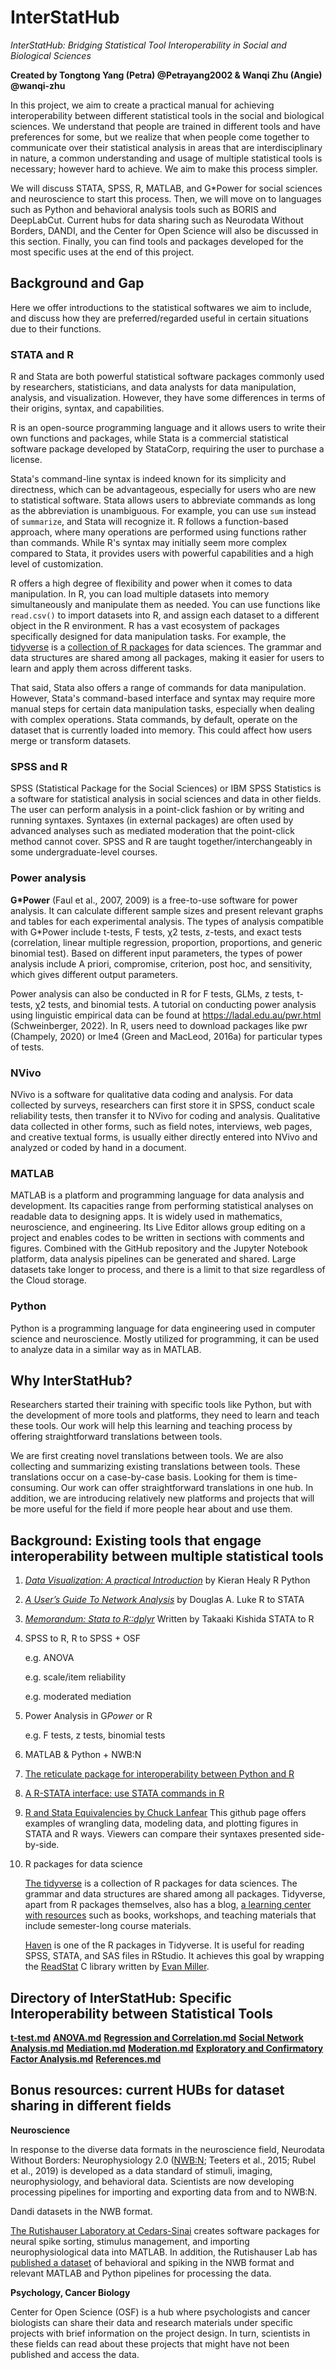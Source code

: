 # InterStatHub
*InterStatHub: Bridging Statistical Tool Interoperability in Social and Biological Sciences*

**Created by Tongtong Yang (Petra) @Petrayang2002 & Wanqi Zhu (Angie) @wanqi-zhu**

In this project, we aim to create a practical manual for achieving interoperability between different statistical tools in the social and biological sciences. We understand that people are trained in different tools and have preferences for some, but we realize that when people come together to communicate over their statistical analysis in areas that are interdisciplinary in nature, a common understanding and usage of multiple statistical tools is necessary; however hard to achieve. We aim to make this process simpler. 

We will discuss STATA, SPSS, R, MATLAB, and G*Power for social sciences and neuroscience to start this process. Then, we will move on to languages such as Python and behavioral analysis tools such as BORIS and DeepLabCut. Current hubs for data sharing such as Neurodata Without Borders, DANDI, and the Center for Open Science will also be discussed in this section. Finally, you can find tools and packages developed for the most specific uses at the end of this project.


## Background and Gap

Here we offer introductions to the statistical softwares we aim to include, and discuss how they are preferred/regarded useful in certain situations due to their functions.

### STATA and R

R and Stata are both powerful statistical software packages commonly used by researchers, statisticians, and data analysts for data manipulation, analysis, and visualization. However, they have some differences in terms of their origins, syntax, and capabilities.

R is an open-source programming language and it allows users to write their own functions and packages, while Stata is a commercial statistical software package developed by StataCorp, requiring the user to purchase a license. 

Stata's command-line syntax is indeed known for its simplicity and directness, which can be advantageous, especially for users who are new to statistical software. Stata allows users to abbreviate commands as long as the abbreviation is unambiguous. For example, you can use `sum` instead of `summarize`, and Stata will recognize it. R follows a function-based approach, where many operations are performed using functions rather than commands. While R's syntax may initially seem more complex compared to Stata, it provides users with powerful capabilities and a high level of customization. 

R offers a high degree of flexibility and power when it comes to data manipulation. In R, you can load multiple datasets into memory simultaneously and manipulate them as needed. You can use functions like `read.csv()` to import datasets into R, and assign each dataset to a different object in the R environment. R has a vast ecosystem of packages specifically designed for data manipulation tasks. For example, the [tidyverse](https://www.tidyverse.org/) is a [collection of R packages](https://www.tidyverse.org/packages) for data sciences. The grammar and data structures are shared among all packages, making it easier for users to learn and apply them across different tasks.

That said, Stata also offers a range of commands for data manipulation. However, Stata's command-based interface and syntax may require more manual steps for certain data manipulation tasks, especially when dealing with complex operations. Stata commands, by default, operate on the dataset that is currently loaded into memory. This could affect how users merge or transform datasets.


### SPSS and R

SPSS (Statistical Package for the Social Sciences) or IBM SPSS Statistics is a software for statistical analysis in social sciences and data in other fields. The user can perform analysis in a point-click fashion or by writing and running syntaxes. Syntaxes (in external packages) are often used by advanced analyses such as mediated moderation that the point-click method cannot cover. SPSS and R are taught together/interchangeably in some undergraduate-level courses.


### Power analysis

**G*Power** (Faul et al., 2007, 2009) is a free-to-use software for power analysis. It can calculate different sample sizes and present relevant graphs and tables for each experimental analysis. The types of analysis compatible with G*Power include t-tests, F tests, χ2 tests, z-tests, and exact tests (correlation, linear multiple regression, proportion, proportions, and generic binomial test). Based on different input parameters, the types of power analysis include A priori, compromise, criterion, post hoc, and sensitivity, which gives different output parameters.

Power analysis can also be conducted in R for F tests, GLMs, z tests, t-tests, χ2 tests, and binomial tests. A tutorial on conducting power analysis using linguistic empirical data can be found at https://ladal.edu.au/pwr.html (Schweinberger, 2022). In R, users need to download packages like pwr (Champely, 2020) or lme4 (Green and MacLeod, 2016a) for particular types of tests. 


### NVivo

NVivo is a software for qualitative data coding and analysis. For data collected by surveys, researchers can first store it in SPSS, conduct scale reliability tests, then transfer it to NVivo for coding and analysis. Qualitative data collected in other forms, such as field notes, interviews, web pages, and creative textual forms, is usually either directly entered into NVivo and analyzed or coded by hand in a document.


### MATLAB

MATLAB is a platform and programming language for data analysis and development. Its capacities range from performing statistical analyses on readable data to designing apps. It is widely used in mathematics, neuroscience, and engineering. Its Live Editor allows group editing on a project and enables codes to be written in sections with comments and figures. Combined with the GitHub repository and the Jupyter Notebook platform, data analysis pipelines can be generated and shared. Large datasets take longer to process, and there is a limit to that size regardless of the Cloud storage. 


### Python

Python is a programming language for data engineering used in computer science and neuroscience. Mostly utilized for programming, it can be used to analyze data in a similar way as in MATLAB.



## Why InterStatHub?

Researchers started their training with specific tools like Python, but with the development of more tools and platforms, they need to learn and teach these tools. Our work will help this learning and teaching process by offering straightforward translations between tools.

We are first creating novel translations between tools. We are also collecting and summarizing existing translations between tools. These translations occur on a case-by-case basis. Looking for them is time-consuming. Our work can offer straightforward translations in one hub. In addition, we are introducing relatively new platforms and projects that will be more useful for the field if more people hear about and use them.


## Background: Existing tools that engage interoperability between multiple statistical tools

1. *[Data Visualization: A practical Introduction](https://socviz.co/)* by Kieran Healy
R
Python

2. *[A User’s Guide To Network Analysis](https://nwcommands.wordpress.com/)* by Douglas A. Luke
R to STATA

3. *[Memorandum: Stata to R::dplyr](https://github.com/takakishi/stata-to-dplyr)* Written by Takaaki Kishida
STATA to R

4. SPSS to R, R to SPSS + OSF

   e.g. ANOVA

   e.g. scale/item reliability

   e.g. moderated mediation

5. Power Analysis in G*Power* or R

   e.g. F tests, z tests, binomial tests
   
6. MATLAB & Python + NWB:N


7. [The reticulate package for interoperability between Python and R](https://github.com/rstudio/reticulate)

8. [A R-STATA interface: use STATA commands in R](https://github.com/lbraglia/RStata)

9. [R and Stata Equivalencies by Chuck Lanfear](https://clanfear.github.io/Stata_R_Equivalency/docs/r_stata_commands.html)
This github page offers examples of wrangling data, modeling data, and plotting figures in STATA and R ways. Viewers can compare their syntaxes presented side-by-side.


10. R packages for data science
    
    [The tidyverse](https://www.tidyverse.org/) is a collection of R packages for data sciences. The grammar and data structures are shared among all packages. Tidyverse, apart from R packages themselves, also has a blog, [a learning center with resources](https://www.tidyverse.org/learn/) such as books, workshops, and teaching materials that include semester-long course materials.
    
    [Haven](https://github.com/tidyverse/haven) is one of the R packages in Tidyverse. It is useful for reading SPSS, STATA, and SAS files in RStudio. It achieves this goal by wrapping the [ReadStat](https://github.com/WizardMac/ReadStat) C library written by [Evan Miller](https://www.evanmiller.org/). 



## Directory of InterStatHub: Specific Interoperability between Statistical Tools
**[t-test.md](https://github.com/petrayang2002/InterStatHub/blob/main/t-test.md)**
**[ANOVA.md](https://github.com/petrayang2002/InterStatHub/blob/main/ANOVA.md)**
**[Regression and Correlation.md](https://github.com/petrayang2002/InterStatHub/blob/main/Regression%20and%20Correlation.md)**
**[Social Network Analysis.md](https://github.com/petrayang2002/InterStatHub/blob/main/Social%20Network%20Analysis.md)**
**[Mediation.md](https://github.com/petrayang2002/InterStatHub/blob/main/Mediation.md)**
**[Moderation.md](https://github.com/petrayang2002/InterStatHub/blob/main/Moderation.md)**
**[Exploratory and Confirmatory Factor Analysis.md](https://github.com/petrayang2002/InterStatHub/blob/main/Exploratory%20and%20Confirmatory%20Factor%20Analysis.md)**
**[References.md](https://github.com/petrayang2002/InterStatHub/blob/main/References.md)**



## Bonus resources: current HUBs for dataset sharing in different fields

**Neuroscience**

In response to the diverse data formats in the neuroscience field, Neurodata Without Borders: Neurophysiology 2.0 ([NWB:N](https://www.nwb.org/); Teeters et al., 2015; Rubel et al., 2019) is developed as a data standard of stimuli, imaging, neurophysiology, and behavioral data. Scientists are now developing processing pipelines for importing and exporting data from and to NWB:N.

Dandi datasets in the NWB format. 

[The Rutishauser Laboratory at Cedars-Sinai](https://www.cedars-sinai.edu/research/labs/rutishauser.html) creates software packages for neural spike sorting, stimulus management, and importing neurophysiological data into MATLAB. In addition, the Rutishauser Lab has [published a dataset](https://www.nature.com/articles/s41597-020-0415-9) of behavioral and spiking in the NWB format and relevant MATLAB and Python pipelines for processing the data.


**Psychology, Cancer Biology**

Center for Open Science (OSF) is a hub where psychologists and cancer biologists can share their data and research materials under specific projects with brief information on the project design. In turn, scientists in these fields can read about these projects that might have not been published and access the data.
